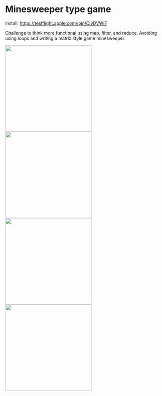 # Minesweeper type game

install:  https://testflight.apple.com/join/CivDVWl7

Challenge to think more functional using map, filter, and reduce.  Avoiding using loops and writing a matrix style game minesweeper.

<p float="left">
  <img width="275" src="https://user-images.githubusercontent.com/22163547/50492774-7279ab00-09ce-11e9-94e8-b7fc82f3bf60.png">
  <img width="275" src="https://user-images.githubusercontent.com/22163547/50533954-a3023780-0ae9-11e9-90b9-59cd6003f3fa.PNG">
  <img width="275" src="https://user-images.githubusercontent.com/22163547/50533952-a269a100-0ae9-11e9-8001-4df1310096ed.PNG">
  <img width="275" src="https://user-images.githubusercontent.com/22163547/50533953-a269a100-0ae9-11e9-99a2-de1d8a94b7e8.PNG">
</p>

